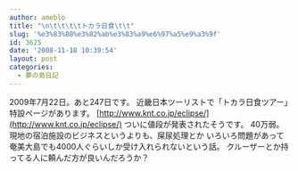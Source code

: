 ```yaml
---
author: ameblo
title: "\n\t\t\t\tトカラ日食\t\t"
slug: '%e3%83%88%e3%82%ab%e3%83%a9%e6%97%a5%e9%a3%9f'
id: 3625
date: '2008-11-18 10:39:54'
layout: post
categories:
  - 夢の島日記
---
```


2009年7月22日。あと247日です。 近畿日本ツーリストで「トカラ日食ツアー」特設ページがあります。 [http://www.knt.co.jp/eclipse/](http://www.knt.co.jp/eclipse/) ついに値段が発表されたそうです。 40万弱。 現地の宿泊施設のビジネスというよりも、屎尿処理とか いろいろ問題があって奄美大島でも4000人ぐらいしか受け入れられないという話。 クルーザーとか持ってる人に頼んだ方が良いんだろうか？